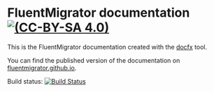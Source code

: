 # FluentMigrator documentation [![(CC-BY-SA 4.0)](https://img.shields.io/github/license/fluentmigrator/documentation.svg)](https://github.com/fluentmigrator/documentation/blob/master/LICENSE.txt)

This is the FluentMigrator documentation created with
the [docfx](https://github.com/dotnet/docfx) tool.

You can find the published version of the documentation on [fluentmigrator.github.io](https://fluentmigrator.github.io).

Build status: [![Build Status](https://dev.azure.com/fluentmigrator/documentation/_apis/build/status/fluentmigrator.documentation?branchName=master)](https://dev.azure.com/fluentmigrator/documentation/_build/latest?definitionId=4&branchName=master)
